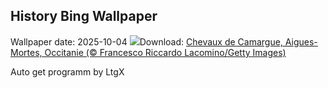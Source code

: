 ## History Bing Wallpaper
Wallpaper date: 2025-10-04
![](https://www.bing.com/th?id=OHR.CamagueHorses_FR-FR8949135937_UHD.jpg&w=1000)Download: [Chevaux de Camargue, Aigues-Mortes, Occitanie (© Francesco Riccardo Lacomino/Getty Images)](https://www.bing.com/th?id=OHR.CamagueHorses_FR-FR8949135937_UHD.jpg)

Auto get programm by LtgX
